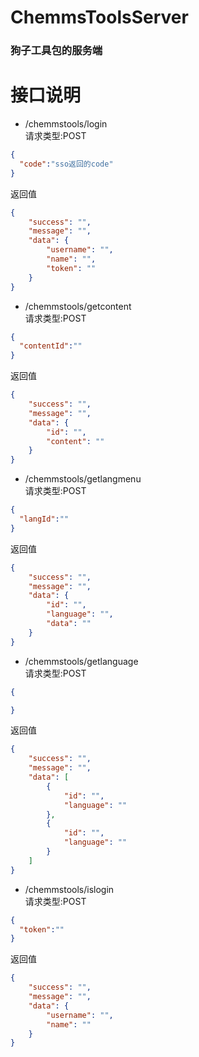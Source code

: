 # ChemmsToolsServer
### 狗子工具包的服务端
# 接口说明
* /chemmstools/login  
请求类型:POST  
```json
{
  "code":"sso返回的code"
}
```
返回值  
```json
{
    "success": "",
    "message": "",
    "data": {
        "username": "",
        "name": "",
        "token": ""
    }
}
```
* /chemmstools/getcontent  
请求类型:POST  
```json
{
  "contentId":""
}
```
返回值  
```json
{
    "success": "",
    "message": "",
    "data": {
        "id": "",
        "content": ""
    }
}
```

* /chemmstools/getlangmenu  
请求类型:POST  
```json
{
  "langId":""
}
```
返回值  
```json
{
    "success": "",
    "message": "",
    "data": {
        "id": "",
        "language": "",
        "data": ""
    }
}
```
* /chemmstools/getlanguage  
请求类型:POST  
```json
{

}
```
返回值  
```json
{
    "success": "",
    "message": "",
    "data": [
        {
            "id": "",
            "language": ""
        },
        {
            "id": "",
            "language": ""
        }
    ]
}
```
* /chemmstools/islogin  
请求类型:POST  
```json
{
  "token":""
}
```
返回值  
```json
{
    "success": "",
    "message": "",
    "data": {
        "username": "",
        "name": ""
    }
}
```